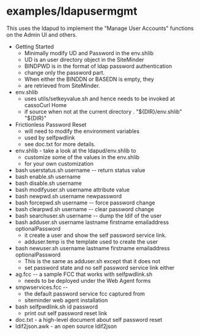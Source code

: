 # examples/ldapusermgmt
This uses the ldapud to implement the "Manage User Accounts"
functions on the Admin UI and others.
* Getting Started
	* Minimally modify UD and Password in the env.shlib
	* UD is an user directory object in the SiteMinder
	* BINDPWD is in the format of ldap password authentication
	* change only the password part.
	* When either the BINDDN or BASEDN is empty, they
	* are retrieved from SiteMinder.
* env.shlib
	* uses utils/setkeyvalue.sh and hence needs to be invoked at cassoCurl Home
	* if source when not at the current directory . "${DIR}/env.shlib" "${DIR}"
* Frictionless Password Reset
	* will need to modify the environment variables
	* used by selfpwdlink
	* see doc.txt for more details.
* env.shlib - take a look at the ldapud/env.shlib to
	* customize some of the values in the env.shlib
	* for your own customization
* bash userstatus.sh username -- return status value
* bash enable.sh username
* bash disable.sh username
* bash modifyuser.sh username attribute value
* bash newpwd.sh username newpassword
* bash forcepwd.sh username -- force password change
* bash clearpwd.sh username -- clear password change
* bash searchuser.sh username -- dump the ldif of the user
* bash adduser.sh username lastname firstname emailaddress optionalPassword
	* it create a user and show the self password service link.
	* adduser.temp is the template used to create the user
* bash newuser.sh username lastname firstname emailaddress optionalPassword
	* This is the same as adduser.sh except that it does not
	* set password state and no self password service link either
* ag.fcc -- a sample FCC that works with selfpwdlink.sh
	* needs to be deployed under the Web Agent forms 
* smpwservices.fcc --
	* the default password service fcc captured from
	* siteminder web agent installation
* bash selfpwdlink.sh id password
	* print out self password reset link
* doc.txt - a high-level document about self password reset
* ldif2json.awk - an open source ldif2json 
